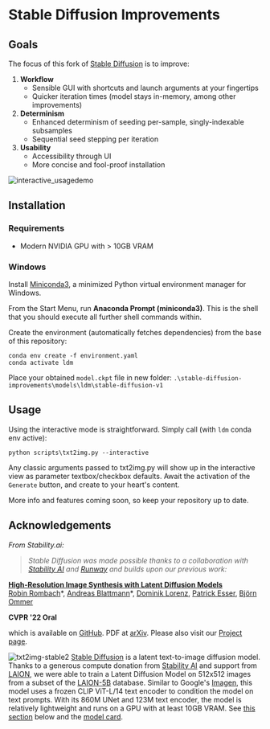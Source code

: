 # Stable Diffusion Improvements

## Goals

The focus of this fork of [Stable Diffusion](https://github.com/CompVis/latent-diffusion) is to improve:

1. **Workflow**
   - Sensible GUI with shortcuts and launch arguments at your fingertips
   - Quicker iteration times (model stays in-memory, among other improvements)
2. **Determinism**
   - Enhanced determinism of seeding per-sample, singly-indexable subsamples
   - Sequential seed stepping per iteration
3. **Usability**
   - Accessibility through UI
   - More concise and fool-proof installation

![interactive_usagedemo](assets/gifs/usage.gif)

  
## Installation

### Requirements

- Modern NVIDIA GPU with > 10GB VRAM

### Windows

Install [Miniconda3](https://docs.conda.io/en/latest/miniconda.html), a minimized Python virtual environment manager for Windows.

From the Start Menu, run **Anaconda Prompt (miniconda3)**.  This is the shell that you should execute all further shell commands within.

Create the environment (automatically fetches dependencies) from the base of this repository:

```
conda env create -f environment.yaml
conda activate ldm
```

Place your obtained `model.ckpt` file in new folder: `.\stable-diffusion-improvements\models\ldm\stable-diffusion-v1`

## Usage

Using the interactive mode is straightforward.  Simply call (with `ldm` conda env active):

```
python scripts\txt2img.py --interactive
```

Any classic arguments passed to txt2img.py will show up in the interactive view as parameter textbox/checkbox defaults.  Await the activation of the `Generate` button, and create to your heart's content.

More info and features coming soon, so keep your repository up to date.

## Acknowledgements
*From Stability.ai:*

>*Stable Diffusion was made possible thanks to a collaboration with [Stability AI](https://stability.ai/) and [Runway](https://runwayml.com/) and builds upon our previous work:*

[**High-Resolution Image Synthesis with Latent Diffusion Models**](https://ommer-lab.com/research/latent-diffusion-models/)<br/>
[Robin Rombach](https://github.com/rromb)\*,
[Andreas Blattmann](https://github.com/ablattmann)\*,
[Dominik Lorenz](https://github.com/qp-qp)\,
[Patrick Esser](https://github.com/pesser),
[Björn Ommer](https://hci.iwr.uni-heidelberg.de/Staff/bommer)<br/>

**CVPR '22 Oral**

which is available on [GitHub](https://github.com/CompVis/latent-diffusion). PDF at [arXiv](https://arxiv.org/abs/2112.10752). Please also visit our [Project page](https://ommer-lab.com/research/latent-diffusion-models/).

![txt2img-stable2](assets/stable-samples/txt2img/merged-0006.png)
[Stable Diffusion](#stable-diffusion-v1) is a latent text-to-image diffusion
model.
Thanks to a generous compute donation from [Stability AI](https://stability.ai/) and support from [LAION](https://laion.ai/), we were able to train a Latent Diffusion Model on 512x512 images from a subset of the [LAION-5B](https://laion.ai/blog/laion-5b/) database. 
Similar to Google's [Imagen](https://arxiv.org/abs/2205.11487), 
this model uses a frozen CLIP ViT-L/14 text encoder to condition the model on text prompts.
With its 860M UNet and 123M text encoder, the model is relatively lightweight and runs on a GPU with at least 10GB VRAM.
See [this section](#stable-diffusion-v1) below and the [model card](https://huggingface.co/CompVis/stable-diffusion).

